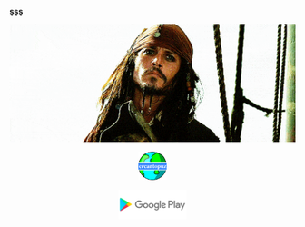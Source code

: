
  <b>şşş</b>
<p align="center">
  <img src="./c.gif" width="1100dp" alt="accessibility text">
</p>

  [<p align="center"> <img src="./w.png" width="50dp" alt="accessibility text"> </p>](https://sites.google.com/view/ercantopuz/)
  [<p align="center"> <img src="./p.jpg" width="120dp" alt="accessibility text"> </p>](https://play.google.com/store/apps/dev?id=8073261619025864172)
